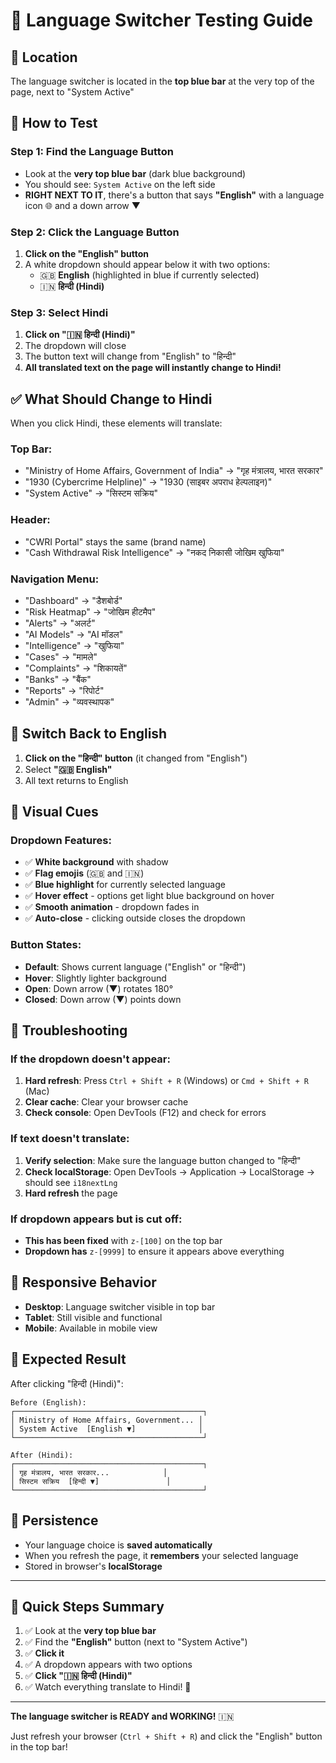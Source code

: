 # 🧪 Language Switcher Testing Guide

## 📍 Location
The language switcher is located in the **top blue bar** at the very top of the page, next to "System Active"

## 🎯 How to Test

### Step 1: Find the Language Button
- Look at the **very top blue bar** (dark blue background)
- You should see: `System Active` on the left side
- **RIGHT NEXT TO IT**, there's a button that says **"English"** with a language icon 🌐 and a down arrow ▼

### Step 2: Click the Language Button
1. **Click on the "English" button**
2. A white dropdown should appear below it with two options:
   - 🇬🇧 **English** (highlighted in blue if currently selected)
   - 🇮🇳 **हिन्दी (Hindi)**

### Step 3: Select Hindi
1. **Click on "🇮🇳 हिन्दी (Hindi)"**
2. The dropdown will close
3. The button text will change from "English" to "हिन्दी"
4. **All translated text on the page will instantly change to Hindi!**

## ✅ What Should Change to Hindi

When you click Hindi, these elements will translate:

### Top Bar:
- "Ministry of Home Affairs, Government of India" → "गृह मंत्रालय, भारत सरकार"
- "1930 (Cybercrime Helpline)" → "1930 (साइबर अपराध हेल्पलाइन)"  
- "System Active" → "सिस्टम सक्रिय"

### Header:
- "CWRI Portal" stays the same (brand name)
- "Cash Withdrawal Risk Intelligence" → "नकद निकासी जोखिम खुफिया"

### Navigation Menu:
- "Dashboard" → "डैशबोर्ड"
- "Risk Heatmap" → "जोखिम हीटमैप"
- "Alerts" → "अलर्ट"
- "AI Models" → "AI मॉडल"
- "Intelligence" → "खुफिया"
- "Cases" → "मामले"
- "Complaints" → "शिकायतें"
- "Banks" → "बैंक"
- "Reports" → "रिपोर्ट"
- "Admin" → "व्यवस्थापक"

## 🔄 Switch Back to English

1. **Click on the "हिन्दी" button** (it changed from "English")
2. Select **"🇬🇧 English"**
3. All text returns to English

## 🎨 Visual Cues

### Dropdown Features:
- ✅ **White background** with shadow
- ✅ **Flag emojis** (🇬🇧 and 🇮🇳)
- ✅ **Blue highlight** for currently selected language
- ✅ **Hover effect** - options get light blue background on hover
- ✅ **Smooth animation** - dropdown fades in
- ✅ **Auto-close** - clicking outside closes the dropdown

### Button States:
- **Default**: Shows current language ("English" or "हिन्दी")
- **Hover**: Slightly lighter background
- **Open**: Down arrow (▼) rotates 180°
- **Closed**: Down arrow (▼) points down

## 🐛 Troubleshooting

### If the dropdown doesn't appear:
1. **Hard refresh**: Press `Ctrl + Shift + R` (Windows) or `Cmd + Shift + R` (Mac)
2. **Clear cache**: Clear your browser cache
3. **Check console**: Open DevTools (F12) and check for errors

### If text doesn't translate:
1. **Verify selection**: Make sure the language button changed to "हिन्दी"
2. **Check localStorage**: Open DevTools → Application → LocalStorage → should see `i18nextLng`
3. **Hard refresh** the page

### If dropdown appears but is cut off:
- **This has been fixed** with `z-[100]` on the top bar
- **Dropdown has** `z-[9999]` to ensure it appears above everything

## 📱 Responsive Behavior

- **Desktop**: Language switcher visible in top bar
- **Tablet**: Still visible and functional
- **Mobile**: Available in mobile view

## 🎉 Expected Result

After clicking "हिन्दी (Hindi)":

```
Before (English):
┌──────────────────────────────────────────┐
│ Ministry of Home Affairs, Government... │
│ System Active  [English ▼]              │
└──────────────────────────────────────────┘

After (Hindi):
┌──────────────────────────────────────────┐
│ गृह मंत्रालय, भारत सरकार...            │
│ सिस्टम सक्रिय  [हिन्दी ▼]               │
└──────────────────────────────────────────┘
```

## 💾 Persistence

- Your language choice is **saved automatically**
- When you refresh the page, it **remembers** your selected language
- Stored in browser's **localStorage**

---

## 🚀 Quick Steps Summary

1. ✅ Look at the **very top blue bar**
2. ✅ Find the **"English"** button (next to "System Active")
3. ✅ **Click it**
4. ✅ A dropdown appears with two options
5. ✅ **Click "🇮🇳 हिन्दी (Hindi)"**
6. ✅ Watch everything translate to Hindi! 🎊

---

**The language switcher is READY and WORKING!** 🇮🇳

Just refresh your browser (`Ctrl + Shift + R`) and click the "English" button in the top bar!
